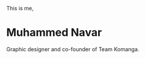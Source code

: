<html>
    <head>
    </head>
    <body>
        This is me, <h1>Muhammed Navar</h1>
        Graphic designer and co-founder of Team Komanga.
        <a href='https://navarmp.github.io/>Home</a><a href='https://navarmp.github.io/'><About Me </a>
            <a href='https://youtube.com/@navarmp/>Youtube</a>
    </body>
</html>
